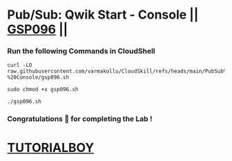 # Pub/Sub: Qwik Start - Console || [GSP096](https://www.cloudskillsboost.google/focuses/3719?parent=catalog) ||

### Run the following Commands in CloudShell

```
curl -LO raw.githubusercontent.com/varmakollu/CloudSkill/refs/heads/main/PubSub%20Qwik%20Start%20-%20Console/gsp096.sh

sudo chmod +x gsp096.sh

./gsp096.sh
```

### Congratulations 🎉 for completing the Lab !


# [TUTORIALBOY](https://www.youtube.com/@tutorailboy24)
